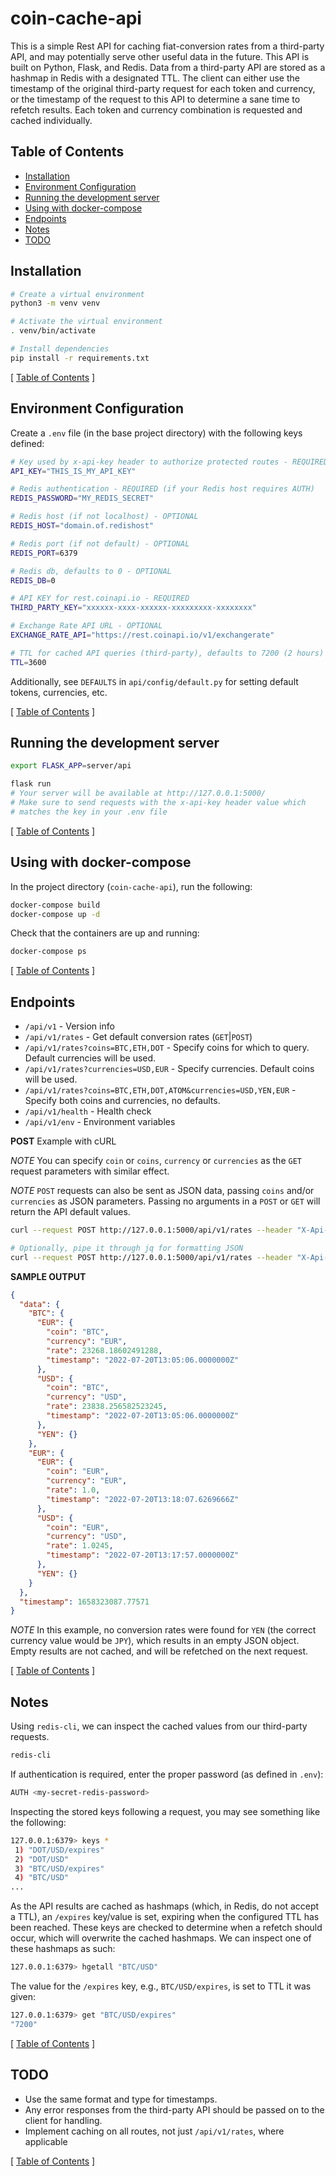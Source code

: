 # coin-cache-api

This is a simple Rest API for caching fiat-conversion rates from a third-party API, and may potentially serve other useful data in the future. This API is built on Python, Flask, and Redis. Data from a third-party API are stored as a hashmap in Redis with a designated TTL. The client can either use the timestamp of the original third-party request for each token and currency, or the timestamp of the request to this API to determine a sane time to refetch results. Each token and currency combination is requested and cached individually.

## Table of Contents

- [Installation](#installation)
- [Environment Configuration](#environment-configuration)
- [Running the development server](#running-the-development-server)
- [Using with docker-compose](#using-with-docker-compose)
- [Endpoints](#endpoints)
- [Notes](#notes)
- [TODO](#todo)

## Installation

```bash
# Create a virtual environment
python3 -m venv venv

# Activate the virtual environment
. venv/bin/activate

# Install dependencies
pip install -r requirements.txt
```

[ [Table of Contents](#table-of-contents) ]

## Environment Configuration

Create a `.env` file (in the base project directory) with the following keys defined:

```bash
# Key used by x-api-key header to authorize protected routes - REQUIRED
API_KEY="THIS_IS_MY_API_KEY"

# Redis authentication - REQUIRED (if your Redis host requires AUTH)
REDIS_PASSWORD="MY_REDIS_SECRET"

# Redis host (if not localhost) - OPTIONAL
REDIS_HOST="domain.of.redishost"

# Redis port (if not default) - OPTIONAL
REDIS_PORT=6379

# Redis db, defaults to 0 - OPTIONAL
REDIS_DB=0

# API KEY for rest.coinapi.io - REQUIRED
THIRD_PARTY_KEY="xxxxxx-xxxx-xxxxxx-xxxxxxxxx-xxxxxxxx"

# Exchange Rate API URL - OPTIONAL
EXCHANGE_RATE_API="https://rest.coinapi.io/v1/exchangerate"

# TTL for cached API queries (third-party), defaults to 7200 (2 hours) - OPTIONAL
TTL=3600
```

Additionally, see `DEFAULTS` in `api/config/default.py` for setting default tokens, currencies, etc.

[ [Table of Contents](#table-of-contents) ]

## Running the development server

```bash
export FLASK_APP=server/api

flask run
# Your server will be available at http://127.0.0.1:5000/
# Make sure to send requests with the x-api-key header value which
# matches the key in your .env file
```

[ [Table of Contents](#table-of-contents) ]

## Using with docker-compose

In the project directory (`coin-cache-api`), run the following:

```bash
docker-compose build
docker-compose up -d
```

Check that the containers are up and running:

```bash
docker-compose ps
```

[ [Table of Contents](#table-of-contents) ]

## Endpoints

- `/api/v1` - Version info
- `/api/v1/rates` - Get default conversion rates (`GET`|`POST`)
- `/api/v1/rates?coins=BTC,ETH,DOT` - Specify coins for which to query. Default currencies will be used.
- `/api/v1/rates?currencies=USD,EUR` - Specify currencies. Default coins will be used.
- `/api/v1/rates?coins=BTC,ETH,DOT,ATOM&currencies=USD,YEN,EUR` - Specify both coins and currencies, no defaults.
- `/api/v1/health` - Health check
- `/api/v1/env` - Environment variables

**POST** Example with cURL

_NOTE_ You can specify `coin` or `coins`, `currency` or `currencies` as the `GET` request parameters with similar effect.

_NOTE_ `POST` requests can also be sent as JSON data, passing `coins` and/or `currencies` as JSON parameters. Passing no arguments in a `POST` or `GET` will return the API default values.

```bash
curl --request POST http://127.0.0.1:5000/api/v1/rates --header "X-Api-Key:MY_SECRET_API_KEY" --data "coins=BTC,EUR&currencies=USD,EUR,YEN"

# Optionally, pipe it through jq for formatting JSON
curl --request POST http://127.0.0.1:5000/api/v1/rates --header "X-Api-Key:MY_SECRET_API_KEY" --data "coins=BTC,EUR&currencies=USD,EUR,YEN" | jq
```

**SAMPLE OUTPUT**

```json
{
  "data": {
    "BTC": {
      "EUR": {
        "coin": "BTC",
        "currency": "EUR",
        "rate": 23268.18602491288,
        "timestamp": "2022-07-20T13:05:06.0000000Z"
      },
      "USD": {
        "coin": "BTC",
        "currency": "USD",
        "rate": 23838.256582523245,
        "timestamp": "2022-07-20T13:05:06.0000000Z"
      },
      "YEN": {}
    },
    "EUR": {
      "EUR": {
        "coin": "EUR",
        "currency": "EUR",
        "rate": 1.0,
        "timestamp": "2022-07-20T13:18:07.6269666Z"
      },
      "USD": {
        "coin": "EUR",
        "currency": "USD",
        "rate": 1.0245,
        "timestamp": "2022-07-20T13:17:57.0000000Z"
      },
      "YEN": {}
    }
  },
  "timestamp": 1658323087.77571
}
```

_NOTE_ In this example, no conversion rates were found for `YEN` (the correct currency value would be `JPY`), which results in an empty JSON object. Empty results are not cached, and will be refetched on the next request.

[ [Table of Contents](#table-of-contents) ]

## Notes

Using `redis-cli`, we can inspect the cached values from our third-party requests.

```bash
redis-cli
```

If authentication is required, enter the proper password (as defined in `.env`):

```bash
AUTH <my-secret-redis-password>
```

Inspecting the stored keys following a request, you may see something like the following:

```bash
127.0.0.1:6379> keys *
 1) "DOT/USD/expires"
 2) "DOT/USD"
 3) "BTC/USD/expires"
 4) "BTC/USD"
...
```

As the API results are cached as hashmaps (which, in Redis, do not accept a TTL), an `/expires` key/value is set, expiring when the configured TTL has been reached. These keys are checked to determine when a refetch should occur, which will overwrite the cached hashmaps. We can inspect one of these hashmaps as such:

```bash
127.0.0.1:6379> hgetall "BTC/USD"
```

The value for the `/expires` key, e.g., `BTC/USD/expires`, is set to TTL it was given:

```bash
127.0.0.1:6379> get "BTC/USD/expires"
"7200"
```

[ [Table of Contents](#table-of-contents) ]

## TODO

- Use the same format and type for timestamps.
- Any error responses from the third-party API should be passed on to the client for handling.
- Implement caching on all routes, not just `/api/v1/rates`, where applicable

[ [Table of Contents](#table-of-contents) ]
